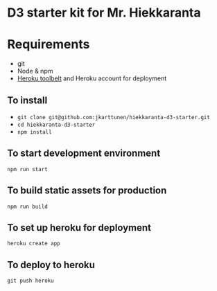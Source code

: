 # D3 starter kit for Mr. Hiekkaranta

# Requirements
* git
* Node & npm
* [Heroku toolbelt](http://toolbelt.herokuapp.com) and Heroku account for deployment

## To install
* `git clone git@github.com:jkarttunen/hiekkaranta-d3-starter.git`
* `cd hiekkaranta-d3-starter`
* `npm install`

## To start development environment
`npm run start`

## To build static assets for production
`npm run build`

## To set up heroku for deployment
`heroku create app`

## To deploy to heroku
`git push heroku`

